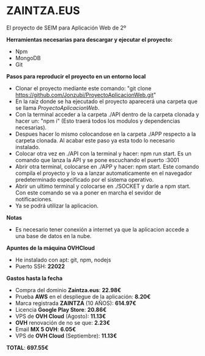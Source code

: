 # ZAINTZA.EUS
El proyecto de SEIM para Aplicación Web de 2º

**Herramientas necesarias para descargar y ejecutar el proyecto:**

- Npm
- MongoDB
- Git 

**Pasos para reproducir el proyecto en un entorno local**

- Clonar el proyecto mediante este comando: "git clone https://github.com/Jonzubi/ProyectoAplicacionWeb.git"
- En la raíz donde se ha ejecutado el proyecto aparecerá una carpeta que se llama *ProyectoAplicacionWeb*.
- Con la terminal acceder a la carpeta ./API dentro de la carpeta clonada y hacer un: "npm i" (Esto traerá todos los modulos y dependencias necesarias).
- Despues hacer lo mismo colocandose en la carpeta ./APP respecto a la carpeta clonada. Al acabar este paso ya esta todo lo necesario instalado.
- Colocar otra vez en ./API con la terminal y hacer: npm run start. Es un comando que lanza la API y se pone escuchando el puerto :3001
- Abrir otra terminal, colocarse en ./APP y hacer: npm start. Este comando compila el proyecto y lo va a lanzar automaticamente en el navegador predeterminado especificado por el sistema operativo.
- Abrir un ultimo terminal y colocarse en ./SOCKET y darle a npm start. Con este comando se va a poner en marcha el sevidor de notificaciones.
- Ya se podrá utilizar la aplicacion.

**Notas**

- Es necesario tener conexión a internet ya que la aplicacion accede a una base de datos en la nube.

**Apuntes de la máquina OVHCloud**

- He instalado con apt: git, npm, nodejs
- Puerto SSH: **22022**

**Gastos hasta la fecha**

- Compra del dominio **Zaintza.eus**: **22.98€**
- Prueba **AWS** en el despliegue de la aplicación: **8.20€**
- Marca registrada **ZAINTZA** (10 AÑOS): **614.97€**
- Licencia **Google Play Store**: **20.86€**
- VPS de **OVH Cloud** (Agosto): **11.13€**
- **OVH** renovación de no se que: **2.23€**
- Email **MX 5 OVH**: **6.05€**
- VPS de **OVH Cloud** (Septiembre): **11.13€**

**TOTAL**: **697.55€**
